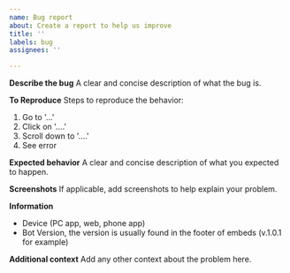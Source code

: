 ```yaml
---
name: Bug report
about: Create a report to help us improve
title: ''
labels: bug
assignees: ''

---
```


**Describe the bug**
A clear and concise description of what the bug is.

**To Reproduce**
Steps to reproduce the behavior:
1. Go to '...'
2. Click on '....'
3. Scroll down to '....'
4. See error

**Expected behavior**
A clear and concise description of what you expected to happen.

**Screenshots**
If applicable, add screenshots to help explain your problem.

**Information**
- Device (PC app, web, phone app)
- Bot Version, the version is usually found in the footer of embeds (v.1.0.1 for example)

**Additional context**
Add any other context about the problem here.
